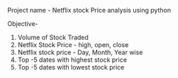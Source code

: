 Project name - Netflix stock Price analysis using python

Objective-
1. Volume of Stock Traded
2. Netflix Stock Price - high, open, close
3. Netflix stock price - Day, Month, Year wise
4. Top -5 dates with highest stock price
5. Top -5 dates with lowest stock price
